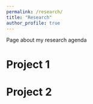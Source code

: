 ```yaml
---
permalink: /research/
title: "Research"
author_profile: true
---
```


Page about my research agenda

Project 1
======

Project 2
======
